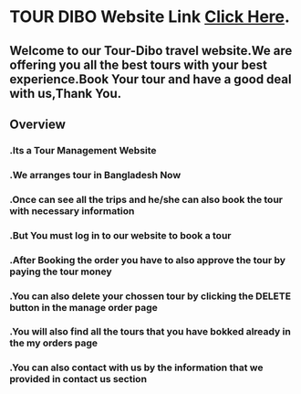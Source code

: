 # TOUR DIBO Website Link [Click Here]( https://tour-dibo.web.app).
## Welcome to our Tour-Dibo travel website.We are offering you all the best tours with your best experience.Book Your tour and have a good deal with us,Thank You.
## Overview
### .Its a Tour Management Website
### .We arranges tour in Bangladesh Now 
### .Once can see all the trips and he/she can also book the tour with necessary information
### .But You must log in to our website to book a tour
### .After Booking the order you have to also approve the tour by paying the tour money
### .You can also delete your chossen tour by clicking the DELETE button in the manage order page
### .You will also find all the tours that you have bokked already in the my orders page 
### .You can also contact with us by the information that we provided in contact us section
